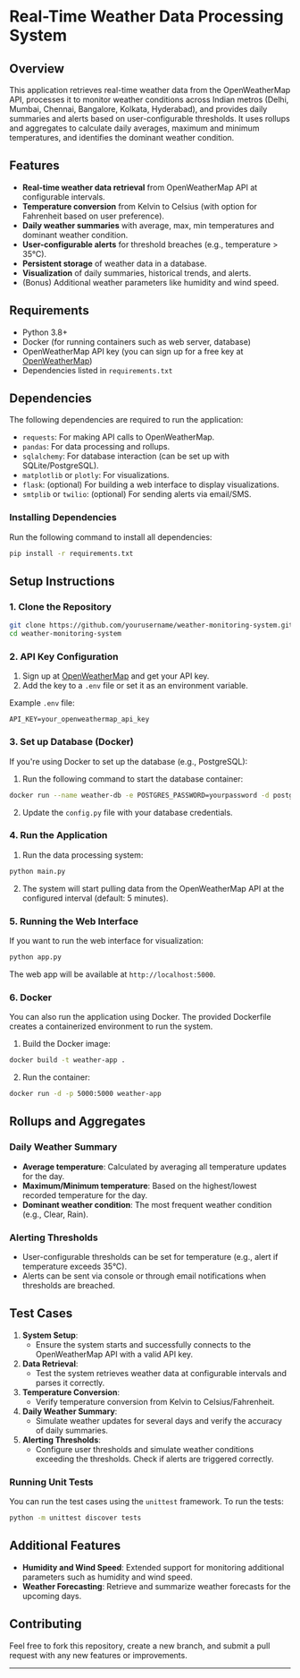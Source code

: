 
# Real-Time Weather Data Processing System

## Overview
This application retrieves real-time weather data from the OpenWeatherMap API, processes it to monitor weather conditions across Indian metros (Delhi, Mumbai, Chennai, Bangalore, Kolkata, Hyderabad), and provides daily summaries and alerts based on user-configurable thresholds. It uses rollups and aggregates to calculate daily averages, maximum and minimum temperatures, and identifies the dominant weather condition.

## Features
- **Real-time weather data retrieval** from OpenWeatherMap API at configurable intervals.
- **Temperature conversion** from Kelvin to Celsius (with option for Fahrenheit based on user preference).
- **Daily weather summaries** with average, max, min temperatures and dominant weather condition.
- **User-configurable alerts** for threshold breaches (e.g., temperature > 35°C).
- **Persistent storage** of weather data in a database.
- **Visualization** of daily summaries, historical trends, and alerts.
- (Bonus) Additional weather parameters like humidity and wind speed.

## Requirements
- Python 3.8+
- Docker (for running containers such as web server, database)
- OpenWeatherMap API key (you can sign up for a free key at [OpenWeatherMap](https://openweathermap.org/))
- Dependencies listed in `requirements.txt`

## Dependencies
The following dependencies are required to run the application:
- `requests`: For making API calls to OpenWeatherMap.
- `pandas`: For data processing and rollups.
- `sqlalchemy`: For database interaction (can be set up with SQLite/PostgreSQL).
- `matplotlib` or `plotly`: For visualizations.
- `flask`: (optional) For building a web interface to display visualizations.
- `smtplib` or `twilio`: (optional) For sending alerts via email/SMS.

### Installing Dependencies
Run the following command to install all dependencies:
```bash
pip install -r requirements.txt
```

## Setup Instructions
### 1. Clone the Repository
```bash
git clone https://github.com/yourusername/weather-monitoring-system.git
cd weather-monitoring-system
```

### 2. API Key Configuration
1. Sign up at [OpenWeatherMap](https://openweathermap.org/) and get your API key.
2. Add the key to a `.env` file or set it as an environment variable.

Example `.env` file:
```
API_KEY=your_openweathermap_api_key
```

### 3. Set up Database (Docker)
If you're using Docker to set up the database (e.g., PostgreSQL):
1. Run the following command to start the database container:
```bash
docker run --name weather-db -e POSTGRES_PASSWORD=yourpassword -d postgres
```
2. Update the `config.py` file with your database credentials.

### 4. Run the Application
1. Run the data processing system:
```bash
python main.py
```
2. The system will start pulling data from the OpenWeatherMap API at the configured interval (default: 5 minutes).

### 5. Running the Web Interface
If you want to run the web interface for visualization:
```bash
python app.py
```
The web app will be available at `http://localhost:5000`.

### 6. Docker
You can also run the application using Docker. The provided Dockerfile creates a containerized environment to run the system.
1. Build the Docker image:
```bash
docker build -t weather-app .
```
2. Run the container:
```bash
docker run -d -p 5000:5000 weather-app
```

## Rollups and Aggregates
### Daily Weather Summary
- **Average temperature**: Calculated by averaging all temperature updates for the day.
- **Maximum/Minimum temperature**: Based on the highest/lowest recorded temperature for the day.
- **Dominant weather condition**: The most frequent weather condition (e.g., Clear, Rain).

### Alerting Thresholds
- User-configurable thresholds can be set for temperature (e.g., alert if temperature exceeds 35°C).
- Alerts can be sent via console or through email notifications when thresholds are breached.

## Test Cases
1. **System Setup**:
    - Ensure the system starts and successfully connects to the OpenWeatherMap API with a valid API key.
2. **Data Retrieval**:
    - Test the system retrieves weather data at configurable intervals and parses it correctly.
3. **Temperature Conversion**:
    - Verify temperature conversion from Kelvin to Celsius/Fahrenheit.
4. **Daily Weather Summary**:
    - Simulate weather updates for several days and verify the accuracy of daily summaries.
5. **Alerting Thresholds**:
    - Configure user thresholds and simulate weather conditions exceeding the thresholds. Check if alerts are triggered correctly.

### Running Unit Tests
You can run the test cases using the `unittest` framework. To run the tests:
```bash
python -m unittest discover tests
```

## Additional Features
- **Humidity and Wind Speed**: Extended support for monitoring additional parameters such as humidity and wind speed.
- **Weather Forecasting**: Retrieve and summarize weather forecasts for the upcoming days.

## Contributing
Feel free to fork this repository, create a new branch, and submit a pull request with any new features or improvements.

---
